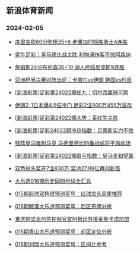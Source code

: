 ## 新浪体育新闻 
### 2024-02-05

+ [库里空砍60分吹杨35+6 老鹰加时险胜勇士4连胜](https://sports.sina.com.cn/basketball/nba/2024-02-04/doc-inafvwwp8712330.shtml)

+ [佬牛足彩：皇马德比战主胜 利物浦作客不怵阿森纳](https://sports.sina.com.cn/l/2024-02-04/doc-inafvsqq2054941.shtml)

+ [詹姆斯24分布伦森36+10 湖人终结尼克斯9连胜](https://sports.sina.com.cn/basketball/nba/2024-02-04/doc-inafvwwh4449445.shtml)

+ [亚洲杯半决赛对阵出炉：卡塔尔vs伊朗 韩国vs约旦](https://sports.sina.com.cn/china/asia/2024-02-04/doc-inafvnhn4663906.shtml)

+ [[新浪彩票]足彩第24022期任九：切尔西赢球可期](https://sports.sina.com.cn/l/2024-02-04/doc-inafuvkz9285571.shtml)

+ [伊朗2-1日本爆4.5倍冷门 足彩2注500万455万滚存](https://sports.sina.com.cn/l/2024-02-04/doc-inafvnhn4658715.shtml)

+ [[新浪彩票]足彩第24022期大势：莱红牛主胜](https://sports.sina.com.cn/l/2024-02-04/doc-inafuvky2508110.shtml)

+ [[新浪彩票]足彩24022期冷热指数：贝蒂斯实力不败](https://sports.sina.com.cn/l/2024-02-04/doc-inafuvky2509116.shtml)

+ [残阵皇马难耐马竞 马德里德比四番战或将平局收场](https://sports.sina.com.cn/l/2024-02-04/doc-inafvsqr8837677.shtml)

+ [[新浪彩票]足彩第24022期盈亏指数：皇马坐和望赢](https://sports.sina.com.cn/l/2024-02-04/doc-inafuvky2508877.shtml)

+ [双色球头奖开7注830万 奖池27.99亿再创新高](https://sports.sina.com.cn/l/2024-02-04/doc-inafwyiu3928187.shtml)

+ [大乐透016期历史同期号码全汇总](https://sports.sina.com.cn/l/2024-02-04/doc-inafwini8499628.shtml)

+ [015期彩球双色球预测奖号：红球龙头凤尾推荐](https://sports.sina.com.cn/l/2024-02-04/doc-inafwina4260599.shtml)

+ [016期鲸落大乐透预测奖号：后区奇偶分析](https://sports.sina.com.cn/l/2024-02-04/doc-inafwine8799219.shtml)

+ [重庆铜梁龙创意视频官宣阿根廷外援莱斯卡诺加盟](https://sports.sina.com.cn/china/b/2024-02-04/doc-inafwceh8893583.shtml)

+ [016期青山大乐透预测奖号：前区定位分析](https://sports.sina.com.cn/l/2024-02-04/doc-inafwini8514021.shtml)

+ [016期刘瑞大乐透预测奖号：区间比参考](https://sports.sina.com.cn/l/2024-02-04/doc-inafwinh1729398.shtml)

